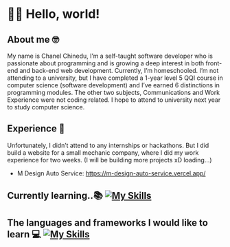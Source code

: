 # 👋🏼 Hello, world! 

## About me 🤓
My name is Chanel Chinedu, I’m a self-taught software developer who is passionate about programming and is growing a deep interest in both front-end and back-end web development. Currently, I’m homeschooled. I’m not attending to a university, but I have completed a 1-year level 5 QQI course in computer science (software development) and I’ve earned 6 distinctions in programming modules. The other two subjects, Communications and Work Experience were not coding related. I hope to attend to university next year to study computer science. 

## Experience 🤔
Unfortunately, I didn’t attend to any internships or hackathons. But I did build a website for a small mechanic company, where I did my work experience for two weeks. (I will be building more projects xD loading...) 
  - M Design Auto Service: https://m-design-auto-service.vercel.app/

## Currently learning..📚 [![My Skills](https://skillicons.dev/icons?i=,html,css,js,git,react,nodejs,express)](https://skillicons.dev)

## The languages and frameworks I would like to learn 💻 [![My Skills](https://skillicons.dev/icons?i=,ts,python,java,nextjs)](https://skillicons.dev)
